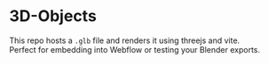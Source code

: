 # 3D-Objects

This repo hosts a `.glb` file and renders it using threejs and vite.  
Perfect for embedding into Webflow or testing your Blender exports.
